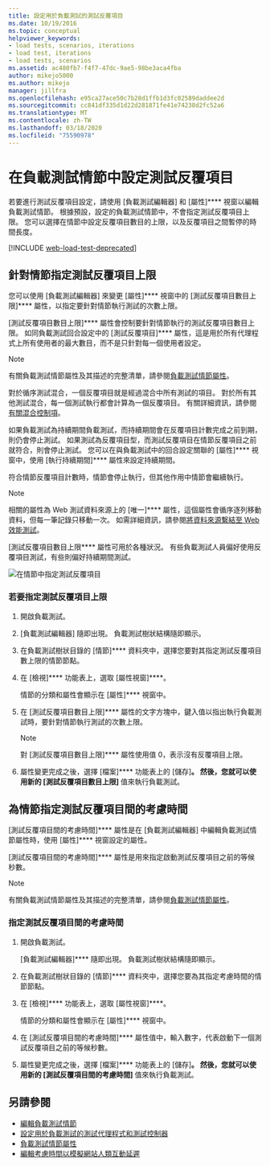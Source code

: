 ```yaml
---
title: 設定用於負載測試的測試反覆項目
ms.date: 10/19/2016
ms.topic: conceptual
helpviewer_keywords:
- load tests, scenarios, iterations
- load test, iterations
- load tests, scenarios
ms.assetid: ac480fb7-f4f7-47dc-9ae5-98be3aca4fba
author: mikejo5000
ms.author: mikejo
manager: jillfra
ms.openlocfilehash: e95ca27ace50c7b28d1ffb1d3fc02589daddee2d
ms.sourcegitcommit: cc841df335d1d22d281871fe41e74238d2fc52a6
ms.translationtype: MT
ms.contentlocale: zh-TW
ms.lasthandoff: 03/18/2020
ms.locfileid: "75590978"
---
```

# <a name="configure-test-iterations-in-a-load-test-scenario"></a>在負載測試情節中設定測試反覆項目

若要進行測試反覆項目設定，請使用 [負載測試編輯器] 和 [屬性]**** 視窗以編輯負載測試情節。 根據預設，設定的負載測試情節中，不會指定測試反覆項目上限。 您可以選擇在情節中設定反覆項目數目的上限，以及反覆項目之間暫停的時間長度。

[!INCLUDE [web-load-test-deprecated](includes/web-load-test-deprecated.md)]

## <a name="specify-the-maximum-test-iterations-for-a-scenario"></a>針對情節指定測試反覆項目上限

您可以使用 [負載測試編輯器] 來變更 [屬性]**** 視窗中的 [測試反覆項目數目上限]**** 屬性，以指定要針對情節執行測試的次數上限。

[測試反覆項目數目上限]**** 屬性會控制要針對情節執行的測試反覆項目數目上限。 如同負載測試回合設定中的 [測試反覆項目]**** 屬性，這是用於所有代理程式上所有使用者的最大數目，而不是只針對每一個使用者設定。

> [!NOTE]
> 有關負載測試情節屬性及其描述的完整清單，請參閱[負載測試情節屬性](../test/load-test-scenario-properties.md)。

對於循序測試混合，一個反覆項目就是經過混合中所有測試的項目。 對於所有其他測試混合，每一個測試執行都會計算為一個反覆項目。 有關詳細資訊，請參閱[有關混合控制項](../test/edit-the-test-mix-to-specify-which-web-browsers-types-in-a-load-test-scenario.md)。

如果負載測試為持續期間負載測試，而持續期間會在反覆項目計數完成之前到期，則仍會停止測試。 如果測試為反覆項目型，而測試反覆項目在情節反覆項目之前就符合，則會停止測試。 您可以在與負載測試中的回合設定關聯的 [屬性]**** 視窗中，使用 [執行持續期間]**** 屬性來設定持續期間。

符合情節反覆項目計數時，情節會停止執行，但其他作用中情節會繼續執行。

> [!NOTE]
> 相關的屬性為 Web 測試資料來源上的 [唯一]**** 屬性，這個屬性會循序逐列移動資料，但每一筆記錄只移動一次。 如需詳細資訊，請參閱[將資料來源繫結至 Web 效能測試](../test/add-a-data-source-to-a-web-performance-test.md)。

[測試反覆項目數目上限**** 屬性可用於各種狀況。 有些負載測試人員偏好使用反覆項目測試，有些則偏好持續期間測試。

![在情節中指定測試反覆項目](../test/media/loadtest_prop.png)

### <a name="to-specify-the-maximum-test-iterations"></a>若要指定測試反覆項目上限

1. 開啟負載測試。

2. [負載測試編輯器] 隨即出現。 負載測試樹狀結構隨即顯示。

3. 在負載測試樹狀目錄的 [情節]**** 資料夾中，選擇您要對其指定測試反覆項目數上限的情節節點。

4. 在 [檢視]**** 功能表上，選取 [屬性視窗]****。

     情節的分類和屬性會顯示在 [屬性]**** 視窗中。

5. 在 [測試反覆項目數目上限]**** 屬性的文字方塊中，鍵入值以指出執行負載測試時，要針對情節執行測試的次數上限。

    > [!NOTE]
    > 對 [測試反覆項目數目上限]**** 屬性使用值 0，表示沒有反覆項目上限。

6. 屬性變更完成之後，選擇 [檔案]**** 功能表上的 [儲存]****。 然後，您就可以使用新的 [測試反覆項目數目上限]**** 值來執行負載測試。

## <a name="specify-think-times-between-test-iterations-for-a-scenario"></a>為情節指定測試反覆項目間的考慮時間

[測試反覆項目間的考慮時間]**** 屬性是在 [負載測試編輯器] 中編輯負載測試情節屬性時，使用 [屬性]**** 視窗設定的屬性。

[測試反覆項目間的考慮時間]**** 屬性是用來指定啟動測試反覆項目之前的等候秒數。

> [!NOTE]
> 有關負載測試情節屬性及其描述的完整清單，請參閱[負載測試情節屬性](../test/load-test-scenario-properties.md)。

### <a name="to-specify-the-think-time-between-test-iterations"></a>指定測試反覆項目間的考慮時間

1. 開啟負載測試。

     [負載測試編輯器]**** 隨即出現。 負載測試樹狀結構隨即顯示。

2. 在負載測試樹狀目錄的 [情節]**** 資料夾中，選擇您要為其指定考慮時間的情節節點。

3. 在 [檢視]**** 功能表上，選取 [屬性視窗]****。

     情節的分類和屬性會顯示在 [屬性]**** 視窗中。

4. 在 [測試反覆項目間的考慮時間]**** 屬性值中，輸入數字，代表啟動下一個測試反覆項目之前的等候秒數。

5. 屬性變更完成之後，選擇 [檔案]**** 功能表上的 [儲存]****。 然後，您就可以使用新的 [測試反覆項目間的考慮時間]**** 值來執行負載測試。

## <a name="see-also"></a>另請參閱

- [編輯負載測試情節](../test/edit-load-test-scenarios.md)
- [設定用於負載測試的測試代理程式和測試控制器](../test/configure-test-agents-and-controllers-for-load-tests.md)
- [負載測試情節屬性](../test/load-test-scenario-properties.md)
- [編輯考慮時間以模擬網站人類互動延遲](../test/edit-think-times-in-load-test-scenarios.md)
